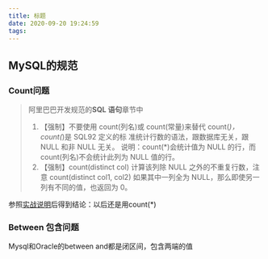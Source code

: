 ```yaml
---
title: 标题
date: 2020-09-20 19:24:59
tags: 
---
```

## MySQL的规范


### Count问题
>
> 阿里巴巴开发规范的**SQL 语句**章节中
> 1. 【强制】不要使用 count(列名)或 count(常量)来替代 count(*)，count(*)是 SQL92 定义的标
> 准统计行数的语法，跟数据库无关，跟 NULL 和非 NULL 无关。
> 说明：count(*)会统计值为 NULL 的行，而 count(列名)不会统计此列为 NULL 值的行。
> 2. 【强制】count(distinct col) 计算该列除 NULL 之外的不重复行数，注意 count(distinct col1,
> col2) 如果其中一列全为 NULL，那么即使另一列有不同的值，也返回为 0。
>
>

参照[实战说明](1.测试MySQL的Like查询效率.md)后得到结论：以后还是用count(*)


### Between 包含问题

Mysql和Oracle的between and都是闭区间，包含两端的值

